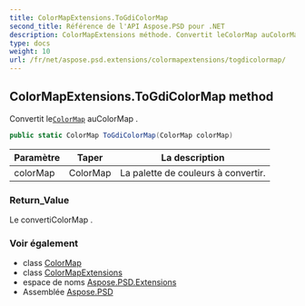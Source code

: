 ```yaml
---
title: ColorMapExtensions.ToGdiColorMap
second_title: Référence de l'API Aspose.PSD pour .NET
description: ColorMapExtensions méthode. Convertit leColorMap auColorMap .
type: docs
weight: 10
url: /fr/net/aspose.psd.extensions/colormapextensions/togdicolormap/
---
```

## ColorMapExtensions.ToGdiColorMap method

Convertit le[`ColorMap`](../../../aspose.psd/colormap/) auColorMap .

```csharp
public static ColorMap ToGdiColorMap(ColorMap colorMap)
```

| Paramètre | Taper | La description |
| --- | --- | --- |
| colorMap | ColorMap | La palette de couleurs à convertir. |

### Return_Value

Le convertiColorMap .

### Voir également

* class [ColorMap](../../../aspose.psd/colormap/)
* class [ColorMapExtensions](../)
* espace de noms [Aspose.PSD.Extensions](../../colormapextensions/)
* Assemblée [Aspose.PSD](../../../)


